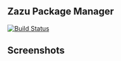 ## Zazu Package Manager

[![Build Status](https://travis-ci.org/tinytacoteam/zazu-package-manager.svg?branch=master)](https://travis-ci.org/tinytacoteam/zazu-package-manager)

## Screenshots
